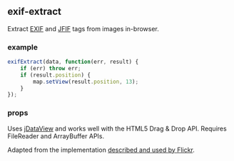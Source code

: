 ## exif-extract

Extract [EXIF](https://en.wikipedia.org/wiki/Exchangeable_image_file_format) and [JFIF](http://en.wikipedia.org/wiki/JPEG_File_Interchange_Format)
tags from images in-browser.

### example

```js
exifExtract(data, function(err, result) {
    if (err) throw err;
    if (result.position) {
        map.setView(result.position, 13);
    }
});
```

### props

Uses [jDataView](https://github.com/vjeux/jDataView) and works well with
the HTML5 Drag & Drop API. Requires FileReader and ArrayBuffer APIs.

Adapted from the implementation
[described and used by Flickr](http://code.flickr.net/2012/06/01/parsing-exif-client-side-using-javascript-2/).
